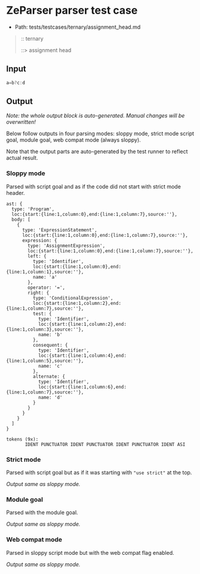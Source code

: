 # ZeParser parser test case

- Path: tests/testcases/ternary/assignment_head.md

> :: ternary
>
> ::> assignment head

## Input

`````js
a=b?c:d
`````

## Output

_Note: the whole output block is auto-generated. Manual changes will be overwritten!_

Below follow outputs in four parsing modes: sloppy mode, strict mode script goal, module goal, web compat mode (always sloppy).

Note that the output parts are auto-generated by the test runner to reflect actual result.

### Sloppy mode

Parsed with script goal and as if the code did not start with strict mode header.

`````
ast: {
  type: 'Program',
  loc:{start:{line:1,column:0},end:{line:1,column:7},source:''},
  body: [
    {
      type: 'ExpressionStatement',
      loc:{start:{line:1,column:0},end:{line:1,column:7},source:''},
      expression: {
        type: 'AssignmentExpression',
        loc:{start:{line:1,column:0},end:{line:1,column:7},source:''},
        left: {
          type: 'Identifier',
          loc:{start:{line:1,column:0},end:{line:1,column:1},source:''},
          name: 'a'
        },
        operator: '=',
        right: {
          type: 'ConditionalExpression',
          loc:{start:{line:1,column:2},end:{line:1,column:7},source:''},
          test: {
            type: 'Identifier',
            loc:{start:{line:1,column:2},end:{line:1,column:3},source:''},
            name: 'b'
          },
          consequent: {
            type: 'Identifier',
            loc:{start:{line:1,column:4},end:{line:1,column:5},source:''},
            name: 'c'
          },
          alternate: {
            type: 'Identifier',
            loc:{start:{line:1,column:6},end:{line:1,column:7},source:''},
            name: 'd'
          }
        }
      }
    }
  ]
}

tokens (9x):
       IDENT PUNCTUATOR IDENT PUNCTUATOR IDENT PUNCTUATOR IDENT ASI
`````

### Strict mode

Parsed with script goal but as if it was starting with `"use strict"` at the top.

_Output same as sloppy mode._

### Module goal

Parsed with the module goal.

_Output same as sloppy mode._

### Web compat mode

Parsed in sloppy script mode but with the web compat flag enabled.

_Output same as sloppy mode._
